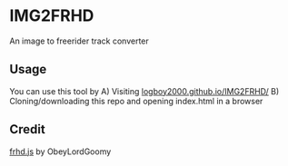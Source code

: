 # IMG2FRHD
An image to freerider track converter

## Usage

You can use this tool by 
A) Visiting [logboy2000.github.io/IMG2FRHD/](https://logboy2000.github.io/IMG2FRHD/)
B) Cloning/downloading this repo and opening index.html in a browser

## Credit

[frhd.js](https://github.com/ObeyLordGoomy/frhd.js/tree/master) by ObeyLordGoomy

